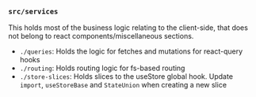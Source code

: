 ### `src/services`

This holds most of the business logic relating to the client-side, that does not belong to react components/miscellaneous sections.

- `./queries`: Holds the logic for fetches and mutations for react-query hooks
- `./routing`: Holds routing logic for fs-based routing
- `./store-slices`: Holds slices to the useStore global hook. Update `import`, `useStoreBase` and `StateUnion` when creating a new slice
